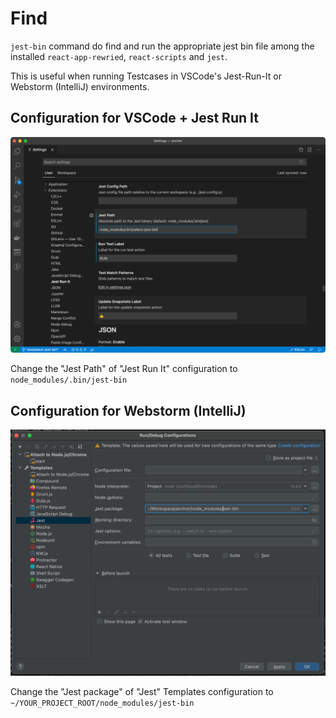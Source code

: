 # Find

`jest-bin` command do find and run the appropriate jest bin file among the installed `react-app-rewried`, `react-scripts` and `jest`.

This is useful when running Testcases in VSCode's Jest-Run-It or Webstorm (IntelliJ) environments.

## Configuration for VSCode + Jest Run It

<img src="https://github.com/rocket-hangar/jest-bin/blob/main/readme-assets/jest-run-it.png?raw=true" width="700" />

Change the "Jest Path" of "Jest Run It" configuration to `node_modules/.bin/jest-bin`

## Configuration for Webstorm (IntelliJ)

<img src="https://github.com/rocket-hangar/jest-bin/blob/main/readme-assets/webstorm.png?raw=true" width="700" />

Change the "Jest package" of "Jest" Templates configuration to `~/YOUR_PROJECT_ROOT/node_modules/jest-bin`
